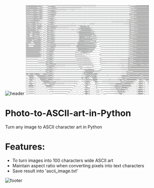 ![header](https://capsule-render.vercel.app/api?type=slice&color=auto&height=130&section=header&text=capsule%20render&fontSize=40&fontAlign=80)
<img src="Screenshot.jpg" width="400px">

# Photo-to-ASCII-art-in-Python
Turn any image to ASCII character art in Python

# Features:
* To turn images into 100 characters wide ASCII art
* Maintain aspect ratio when converting pixels into text characters
* Save result into 'ascii_image.txt'

![footer](https://capsule-render.vercel.app/api?type=slice&color=auto&height=130&section=footer)
